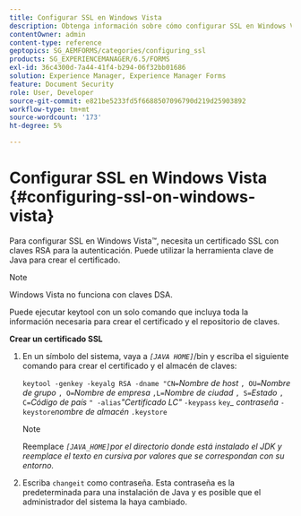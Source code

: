 ```yaml
---
title: Configurar SSL en Windows Vista
description: Obtenga información sobre cómo configurar SSL en Windows Vista. Utilice y ejecute la herramienta Java Keytool para generar el certificado SSL con claves RSA para la autenticación.
contentOwner: admin
content-type: reference
geptopics: SG_AEMFORMS/categories/configuring_ssl
products: SG_EXPERIENCEMANAGER/6.5/FORMS
exl-id: 36c4300d-7a44-41f4-b294-06f32bb01686
solution: Experience Manager, Experience Manager Forms
feature: Document Security
role: User, Developer
source-git-commit: e821be5233fd5f6688507096790d219d25903892
workflow-type: tm+mt
source-wordcount: '173'
ht-degree: 5%

---
```


# Configurar SSL en Windows Vista {#configuring-ssl-on-windows-vista}

Para configurar SSL en Windows Vista™, necesita un certificado SSL con claves RSA para la autenticación. Puede utilizar la herramienta clave de Java para crear el certificado.

>[!NOTE]
>
>Windows Vista no funciona con claves DSA.

Puede ejecutar keytool con un solo comando que incluya toda la información necesaria para crear el certificado y el repositorio de claves.

**Crear un certificado SSL**

1. En un símbolo del sistema, vaya a *`[JAVA HOME]`*/bin y escriba el siguiente comando para crear el certificado y el almacén de claves:

   `keytool -genkey -keyalg RSA -dname "CN=`*Nombre de host* `, OU=`*Nombre de grupo* `, O=`*Nombre de empresa* `,L=`*Nombre de ciudad* `, S=`*Estado* `, C=`*Código de país* `" -alias`*&quot;Certificado LC&quot;* `-keypass` `key`*_* *contraseña* `-keystore`*nombre de almacén* `.keystore`

   >[!NOTE]
   >
   >Reemplace *`[JAVA_HOME]`por el directorio donde está instalado el JDK y reemplace el texto en cursiva por valores que se correspondan con su entorno.*

1. Escriba `changeit` como contraseña. Esta contraseña es la predeterminada para una instalación de Java y es posible que el administrador del sistema la haya cambiado.
